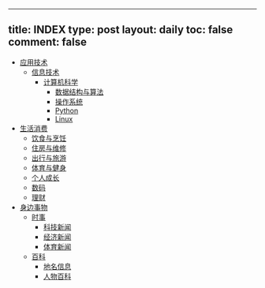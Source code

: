 ---
title: INDEX
type: post
layout: daily
toc: false
comment: false
------
- [应用技术](/gknows/应用技术)
  - [信息技术](/gknows/信息技术)
    - [计算机科学](/gknows/计算机科学)
      - [数据结构与算法](/gknows/数据结构与算法)
      - [操作系统](/gknows/操作系统)
      - [Python](/gknows/python)
      - [Linux](/gknows/linux)
- [生活消费](/gknows/生活消费)
  - [饮食与烹饪](/gknows/饮食与烹饪)
  - [住房与维修](/gknows/住房与维修)
  - [出行与旅游](/gknows/出行与旅游)
  - [体育与健身](/gknows/体育与健身)
  - [个人成长](/gknows/个人成长)
  - [数码](/gknows/数码)
  - [理财](/gknows/理财)
- [身边事物](/gknows/身边事物)
  - [时事](/gknows/时事)
    - [科技新闻](/gknows/科技新闻)
    - [经济新闻](/gknows/经济新闻)
    - [体育新闻](/gknows/体育新闻)
  - [百科](/gknows/百科)
    - [地名信息](/gknows/地名信息)
    - [人物百科](/gknows/人物百科)
